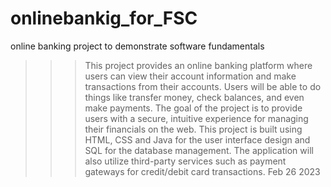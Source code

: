 # onlinebankig_for_FSC
online banking project to demonstrate software fundamentals 
>>>This project provides an online banking platform where users can view their account information and make transactions from their accounts. Users will be able to do things like transfer money, check balances, and even make payments. The goal of the project is to provide users with a secure, intuitive experience for managing their financials on the web.
This project is built using HTML, CSS and Java for the user interface design and SQL for the database management. The application will also utilize third-party services such as payment gateways for credit/debit card transactions.
Feb 26 2023
